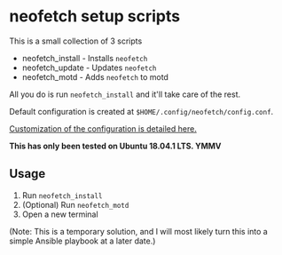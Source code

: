# neofetch setup scripts

This is a small collection of 3 scripts

* neofetch_install - Installs `neofetch`
* neofetch_update - Updates `neofetch`
* neofetch_motd - Adds `neofetch` to motd

All you do is run `neofetch_install` and it'll take care of the rest.

Default configuration is created at `$HOME/.config/neofetch/config.conf`.

[Customization of the configuration is detailed here.](https://github.com/dylanaraps/neofetch/wiki/Customizing-Info)

**This has only been tested on Ubuntu 18.04.1 LTS. YMMV**

## Usage

1. Run `neofetch_install`
2. (Optional) Run `neofetch_motd`
3. Open a new terminal

(Note: This is a temporary solution, and I will most likely turn this into a simple Ansible playbook at a later date.)
